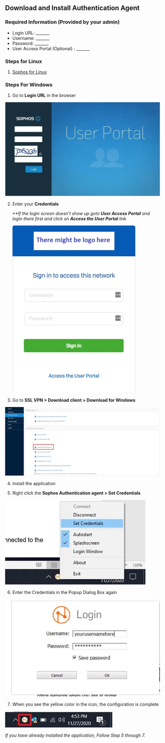 ## Download and Install Authentication Agent

### Required Information (Provided by your admin)

- Login URL: _______
- Username: _______
- Password: _______
- User Access Portal (Optional) : _______

### Steps for Linux
1. [Sophos for Linux](https://support.sophos.com/support/s/article/KB-000035617?language=en_US)

### Steps For Windows

1.	Go to **Login URL** in the browser

![Login Screen](https://raw.githubusercontent.com/mkshgh/Sophos/main/images/Users/Download%20and%20Install%20Authentication%20Agenet/1.Login_portal.jpg)

2.	Enter your **Credentials**

    *\*\*If the login screen doesn’t show up goto  **User Access Portal** and login there first and click on **Access the User Portal** link* 
    
    ![User Access Portal](https://raw.githubusercontent.com/mkshgh/Sophos/main/images/Users/Download%20and%20Install%20Authentication%20Agenet/2-1.User_Access_Portal.jpg)


3.	Go to **SSL VPN > Download client > Download for Windows**

![Download Page](https://raw.githubusercontent.com/mkshgh/Sophos/main/images/Users/Download%20and%20Install%20Authentication%20Agenet/2.Authentication_Agent_download.jpg)

4.	Install the application 
 
5.	Right click the **Sophos Authentication agent >  Set Credentials**
 
![Popup Box](https://raw.githubusercontent.com/mkshgh/Sophos/main/images/Users/Download%20and%20Install%20Authentication%20Agenet/3.Set_Credentials_Authentication_Agent.jpg)

6.	Enter the Credentials in the Popup Dialog Box again  

![Enter username and Password](https://github.com/mkshgh/Sophos/blob/main/images/Users/Download%20and%20Install%20Authentication%20Agenet/4.Enter_username_password.jpg)

7.	When you see the yellow color in the icon, the configuration is complete
 
![Login Success](https://raw.githubusercontent.com/mkshgh/Sophos/main/images/Users/Download%20and%20Install%20Authentication%20Agenet/5.Successful_connection.jpg)

*If you have already installed the application, Follow Step 5 through 7.*
